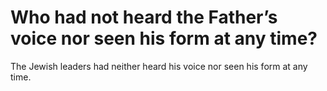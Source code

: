 # Who had not heard the Father’s voice nor seen his form at any time?

The Jewish leaders had neither heard his voice nor seen his form at any time.
